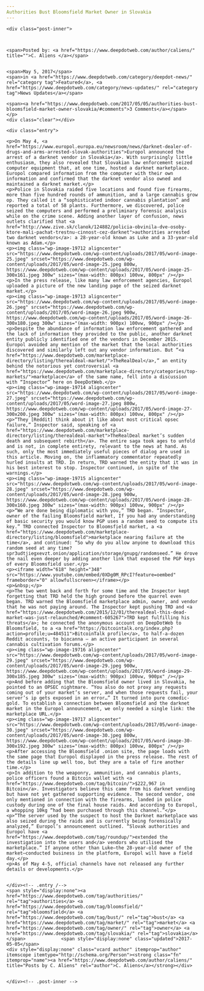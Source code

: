 ```yaml
---
Authorities Bust Bloomsfield Market Owner in Slovakia
---
```

<article class="post-listing post-19711 post type-post status-publish format-standard has-post-thumbnail hentry  tag-authorities tag-bloomsfield tag-bust tag-market tag-owner tag-slovakia">
    
    <div class="post-inner">
    
    
        
    <span>Posted by: <a href="https://www.deepdotweb.com/author/caliens/" title="">C. Aliens </a></span>
    
    
    <span>May 5, 2017</span>
    <span>in <a href="https://www.deepdotweb.com/category/deepdot-news/" rel="category tag">Featured</a>, <a href="https://www.deepdotweb.com/category/news-updates/" rel="category tag">News Updates</a></span>
    
    <span><a href="https://www.deepdotweb.com/2017/05/05/authorities-bust-bloomsfield-market-owner-slovakia/#comments">3 Comments</a></span>
    </p>
    <div class="clear"></div>
    
    <div class="entry">
    
    <p>On May 4, <a href="https://www.europol.europa.eu/newsroom/news/darknet-dealer-of-drugs-and-arms-arrested-slovak-authorities">Europol announced the arrest of a darknet vendor in Slovakia</a>. With surprisingly little enthusiasm, they also revealed that Slovakian law enforcement seized computer equipment that, at one time, hosted a darknet marketplace. Europol compared information from the computer with their own information and confirmed that the darknet vendor also owned and maintained a darknet market.</p>
    <p>Police in Slovakia raided five locations and found five firearms, more than five hundred rounds of ammunition, and a large cannabis grow op. They called it a “sophisticated indoor cannabis plantation” and reported a total of 58 plants. Furthermore​, we discovered, police seized the computers and performed a preliminary forensic analysis while on the crime scene. Adding another layer of confusion, news outlets clarified that <a href="http://www.zive.sk/clanok/124882/policia-obvinila-dve-osoby-ktore-mali-pachat-trestnu-cinnost-cez-darknet">authorities arrested two darknet vendors</a>: a 28-year-old known as Luke and a 33-year-old known as Adam.</p>
    <p><img class="wp-image-19712 aligncenter" src="https://www.deepdotweb.com/wp-content/uploads/2017/05/word-image-25.jpeg" srcset="https://www.deepdotweb.com/wp-content/uploads/2017/05/word-image-25.jpeg 800w, https://www.deepdotweb.com/wp-content/uploads/2017/05/word-image-25-300x161.jpeg 300w" sizes="(max-width: 800px) 100vw, 800px" /></p>
    <p>In the press release, like many law enforcement agencies, Europol uploaded a picture of the new landing page of the seized darknet market.</p>
    <p><img class="wp-image-19713 aligncenter" src="https://www.deepdotweb.com/wp-content/uploads/2017/05/word-image-26.jpeg" srcset="https://www.deepdotweb.com/wp-content/uploads/2017/05/word-image-26.jpeg 900w, https://www.deepdotweb.com/wp-content/uploads/2017/05/word-image-26-300x180.jpeg 300w" sizes="(max-width: 900px) 100vw, 900px" /></p>
    <p>Despite the abundance of information law enforcement gathered and the lack of information they provided to the public, another darknet entity publicly identified one of the vendors in December 2015. Europol avoided any mention of the market that the local authorities discovered and similarly left out any vendor information. But “<a href="https://www.deepdotweb.com/marketplace-directory/listing/therealdeal-market/">TheRealDeal</a>,” an entity behind the notorious yet controversial <a href="https://www.deepdotweb.com/marketplace-directory/categories/top-markets/">marketplace</a> of the same name, fell into a discussion with “Inspector” here on DeepDotWeb.</p>
    <p><img class="wp-image-19714 aligncenter" src="https://www.deepdotweb.com/wp-content/uploads/2017/05/word-image-27.jpeg" srcset="https://www.deepdotweb.com/wp-content/uploads/2017/05/word-image-27.jpeg 800w, https://www.deepdotweb.com/wp-content/uploads/2017/05/word-image-27-300x200.jpeg 300w" sizes="(max-width: 800px) 100vw, 800px" /></p>
    <p>“They [Reddit] think about it like about most critical opsec failure,” Inspector said, speaking of <a href="https://www.deepdotweb.com/marketplace-directory/listing/therealdeal-market">TheRealDeal market’s sudden death and subsequent rebirth</a>. The entire saga took ages to unfold and is not, in complete entirety, relevant to the news at hand. As such, only the most immediately useful pieces of dialog are used in this article. Moving on, the inflammatory commentator repeatedly hurled insults at TRD. In return, TRD warned the entity that it was in his best interest to stop. Inspector continued, in spite of the warnings.</p>
    <p><img class="wp-image-19715 aligncenter" src="https://www.deepdotweb.com/wp-content/uploads/2017/05/word-image-28.jpeg" srcset="https://www.deepdotweb.com/wp-content/uploads/2017/05/word-image-28.jpeg 900w, https://www.deepdotweb.com/wp-content/uploads/2017/05/word-image-28-300x160.jpeg 300w" sizes="(max-width: 900px) 100vw, 900px" /></p>
    <p>“We are done being diplomatic with you,” TRD began. “Inspector, owner of the failing Bloomsfield market, If you had any understanding of basic security you would know PGP uses a random seed to compute its key.” TRD connected Inspector to Bloomsfield market, a <a href="https://www.deepdotweb.com/marketplace-directory/listing/bloomsfield">marketplace nearing failure at the time</a>, and continued: “So why do you allow anyone to download this random seed at any time? spr3udtjiegxevzt.onion/application/storage/gnupg/randomseed.” He drove the nail even deeper by adding another link that exposed the PGP keys of every Bloomsfield user.</p>
    <p><iframe width="618" height="348" src="https://www.youtube.com/embed/0XDg0M_RPcI?feature=oembed" frameborder="0" allowfullscreen></iframe></p>
    <p>&nbsp;</p>
    <p>The two went back and forth for some time and the Inspector kept forgetting that TRD held the high ground before the quarrel even began. TRD warned the Bloomsfield marketplace admin, owner, and vendor that he was not paying around. The Inspector kept pushing TRD and <a href="https://www.deepdotweb.com/2015/12/01/therealdeal-this-dead-market-was-just-relaunched/#comment-605267">TRD kept fulfilling his threats</a>; he connected the anonymous account on DeepDotWeb to Bloomsfield, to a <a href="https://bitcointalk.org/index.php?action=profile;u=484511">BitcoinTalk profile</a>, to half-a-dozen Reddit accounts, to biocanna – an active participant in several cannabis cultivation forums.</p>
    <p><img class="wp-image-19716 aligncenter" src="https://www.deepdotweb.com/wp-content/uploads/2017/05/word-image-29.jpeg" srcset="https://www.deepdotweb.com/wp-content/uploads/2017/05/word-image-29.jpeg 900w, https://www.deepdotweb.com/wp-content/uploads/2017/05/word-image-29-300x185.jpeg 300w" sizes="(max-width: 900px) 100vw, 900px" /></p>
    <p>And before adding that the Bloomsfield owner lived in Slovakia, he pointed to an OPSEC nightmare. “You also do not proxy any requests coming out of your market’s server, and when those requests fail, your server’s ip gets exposed in an error…” It turned into pure comedic-gold. To establish a connection between Bloomsfield and the darknet market in the Europol announcement, we only needed a single link: the marketplace URL.</p>
    <p><img class="wp-image-19717 aligncenter" src="https://www.deepdotweb.com/wp-content/uploads/2017/05/word-image-30.jpeg" srcset="https://www.deepdotweb.com/wp-content/uploads/2017/05/word-image-30.jpeg 800w, https://www.deepdotweb.com/wp-content/uploads/2017/05/word-image-30-300x192.jpeg 300w" sizes="(max-width: 800px) 100vw, 800px" /></p>
    <p>After accessing the Bloomsfield .onion site, the page loads with the same page that Europol displayed in the press release. The rest of the details line up well too, but they are a tale of fire another time.</p>
    <p>In addition to the weaponry, ammunition, and cannabis plants, police officers found a Bitcoin wallet with <a href="https://www.deepdotweb.com/tag/bitcoin/">$222,967 in Bitcoin</a>. Investigators believe this came from his darknet vending but have not yet gathered supporting evidence. The second vendor, one only mentioned in connection with the firearms, landed in police custody during one of the final house raids. And according to Europol, a whopping 10kg “had been purchased through this channel.”​</p>
    <p>“The server used by the suspect to host the Darknet marketplace was also seized during the raids and is currently being forensically analyzed,” Europol’s announcement outlined. “Slovak authorities and Europol have <a href="https://www.deepdotweb.com/tag/roundup/">extended the investigation into the users and</a> vendors who utilised the marketplace.” If anyone other than Luke—the 28-year-old owner of the market—conducted business in the platform, Europol will have a field day.</p>
    <p>As of May 4-5, official channels have not released any further details or developments.</p>
    
    
    </div><!-- .entry /-->
    <span style="display:none"><a href="https://www.deepdotweb.com/tag/authorities/" rel="tag">authorities</a> <a href="https://www.deepdotweb.com/tag/bloomsfield/" rel="tag">bloomsfield</a> <a href="https://www.deepdotweb.com/tag/bust/" rel="tag">bust</a> <a href="https://www.deepdotweb.com/tag/market/" rel="tag">market</a> <a href="https://www.deepdotweb.com/tag/owner/" rel="tag">owner</a> <a href="https://www.deepdotweb.com/tag/slovakia/" rel="tag">slovakia</a></span>				<span style="display:none" class="updated">2017-05-05</span>
    <div style="display:none" class="vcard author" itemprop="author" itemscope itemtype="http://schema.org/Person"><strong class="fn" itemprop="name"><a href="https://www.deepdotweb.com/author/caliens/" title="Posts by C. Aliens" rel="author">C. Aliens</a></strong></div>
    
    
    </div><!-- .post-inner -->
</article><!-- .post-listing -->

